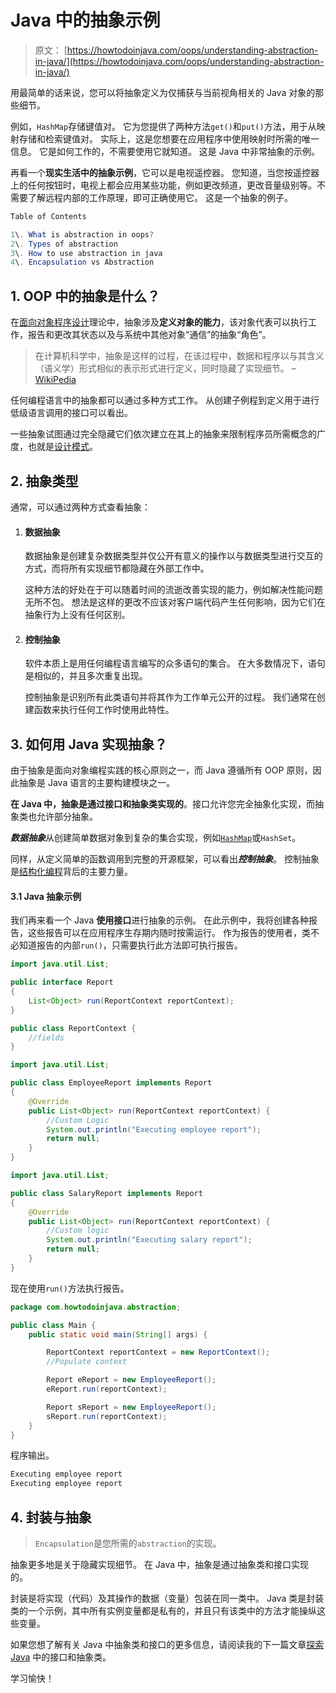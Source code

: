 # Java 中的抽象示例

> 原文： [https://howtodoinjava.com/oops/understanding-abstraction-in-java/](https://howtodoinjava.com/oops/understanding-abstraction-in-java/)

用最简单的话来说，您可以将抽象定义为仅捕获与当前视角相关的 Java 对象的那些细节。

例如，`HashMap`存储键值对。 它为您提供了两种方法`get()`和`put()`方法，用于从映射存储和检索键值对。 实际上，这是您想要在应用程序中使用映射时所需的唯一信息。 它是如何工作的，不需要使用它就知道。 这是 Java 中非常抽象的示例。

再看一个**现实生活中的抽象示例**，它可以是电视遥控器。 您知道，当您按遥控器上的任何按钮时，电视上都会应用某些功能，例如更改频道，更改音量级别等。不需要了解远程内部的工作原理，即可正确使用它。 这是一个抽象的例子。

```java
Table of Contents

1\. What is abstraction in oops?
2\. Types of abstraction
3\. How to use abstraction in java
4\. Encapsulation vs Abstraction

```

## 1\. OOP 中的抽象是什么？

在[面向对象程序设计](//howtodoinjava.com/object-oriented/object-oriented-principles/)理论中，抽象涉及**定义对象的能力**，该对象代表可以执行工作，报告和更改其状态以及与系统中其他对象“通信”的抽象“角色”。

> 在计算机科学中，抽象是这样的过程，在该过程中，数据和程序以与其含义（语义学）形式相似的表示形式进行定义，同时隐藏了实现细节。 – [WikiPedia](https://en.wikipedia.org/wiki/Abstraction_%28computer_science%29 "Abstraction")

任何编程语言中的抽象都可以通过多种方式工作。 从创建子例程到定义用于进行低级语言调用的接口可以看出。

一些抽象试图通过完全隐藏它们依次建立在其上的抽象来限制程序员所需概念的广度，也就是[设计模式](//howtodoinjava.com/gang-of-four-java-design-patterns/)。

## 2\. 抽象类型

通常，可以通过两种方式查看抽象：

1.  #### 数据抽象

    数据抽象是创建复杂数据类型并仅公开有意义的操作以与数据类型进行交互的方式，而将所有实现细节都隐藏在外部工作中。

    这种方法的好处在于可以随着时间的流逝改善实现的能力，例如解决性能问题无所不包。 想法是这样的更改不应该对客户端代码产生任何影响，因为它们在抽象行为上没有任何区别。

2.  #### 控制抽象

    软件本质上是用任何编程语言编写的众多语句的集合。 在大多数情况下，语句是相似的，并且多次重复出现。

    控制抽象是识别所有此类语句并将其作为工作单元公开的过程。 我们通常在创建函数来执行任何工作时使用此特性。

## 3\. 如何用 Java 实现抽象？

由于抽象是面向对象编程实践的核心原则之一，而 Java 遵循所有 OOP 原则，因此抽象是 Java 语言的主要构建模块之一。

**在 Java 中，抽象是通过接口和抽象类实现的**。接口允许您完全抽象化实现，而抽象类也允许部分抽象。

***数据抽象***从创建简单数据对象到复杂的集合实现，例如[`HashMap`](//howtodoinjava.com/java/collections/how-hashmap-works-in-java/)或`HashSet`。

同样，从定义简单的函数调用到完整的开源框架，可以看出***控制抽象***。 控制抽象是[结构化编程](https://en.wikipedia.org/wiki/Structured_programming "Structured programming")背后的主要力量。

#### 3.1 Java 抽象示例

我们再来看一个 Java **使用接口**进行抽象的示例。 在此示例中，我将创建各种报告，这些报告可以在应用程序生存期内随时按需运行。 作为报告的使用者，类不必知道报告的内部`run()`，只需要执行此方法即可执行报告。

```java
import java.util.List;

public interface Report 
{
    List<Object> run(ReportContext reportContext);
}

```

```java
public class ReportContext {
	//fields
}

```

```java
import java.util.List;

public class EmployeeReport implements Report 
{
    @Override
    public List<Object> run(ReportContext reportContext) {
        //Custom Logic
        System.out.println("Executing employee report");
        return null;
    }
}

```

```java
import java.util.List;

public class SalaryReport implements Report 
{
    @Override
    public List<Object> run(ReportContext reportContext) {
        //Custom logic
        System.out.println("Executing salary report");
        return null;
    }
}

```

现在使用`run()`方法执行报告。

```java
package com.howtodoinjava.abstraction;

public class Main {
    public static void main(String[] args) {

        ReportContext reportContext = new ReportContext();
        //Populate context

        Report eReport = new EmployeeReport();
        eReport.run(reportContext);

        Report sReport = new EmployeeReport();
        sReport.run(reportContext);
    }
}

```

程序输出。

```java
Executing employee report
Executing employee report

```

## 4\. 封装与抽象

> `Encapsulation`是您所需的`abstraction`的实现。

抽象更多地是关于隐藏实现细节。 在 Java 中，抽象是通过抽象类和接口实现的。

封装是将实现（代码）及其操作的数据（变量）包装在同一类中。 Java 类是封装类的一个示例，其中所有实例变量都是私有的，并且只有该类中的方法才能操纵这些变量。

如果您想了解有关 Java 中抽象类和接口的更多信息，请阅读我的下一篇文章[探索 Java](//howtodoinjava.com/object-oriented/exploring-interfaces-and-abstract-classes-in-java/ "Exploring interfaces and abstract classes in java") 中的接口和抽象类。

学习愉快！